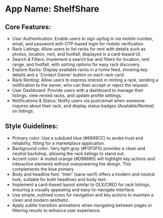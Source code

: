 # **App Name**: ShelfShare

## Core Features:

- User Authentication: Enable users to sign up/log in via mobile number, email, and password with OTP-based login for mobile verification.
- Rack Listings: Allow users to list racks for rent with details such as photos, location, rent, and footfall, displayed in a card-based UI.
- Search & Filters: Implement a search bar and filters for location, rent range, and footfall, with sorting options for easy rack discovery.
- Explore Racks: Display available racks in a home feed, showing key details and a 'Contact Owner' button on each rack card.
- Rack Renting: Allow users to express interest in renting a rack, sending a notification to the owner, who can then accept or reject the request.
- User Dashboard: Provide users with a dashboard to manage their listings, view rented racks, and update profile settings.
- Notifications & Status: Notify users via push/email when someone inquires about their rack, and display status badges (Available/Rented) on listings.

## Style Guidelines:

- Primary color: Use a subdued blue (#6699CC) to evoke trust and reliability, fitting for a marketplace application.
- Background color: Very light gray (#F0F0F0) provides a clean and neutral backdrop, allowing the rack listings to stand out.
- Accent color: A muted orange (#D98880) will highlight key actions and interactive elements without overpowering the design. This complements the blue primary.
- Body and headline font: 'Inter' (sans-serif) offers a modern and neutral look, suitable for both headlines and body text.
- Implement a card-based layout similar to OLX/CRED for rack listings, ensuring a visually appealing and easy-to-navigate interface.
- Use simple, outlined icons for navigation and key actions to maintain a clean and modern aesthetic.
- Apply subtle transition animations when navigating between pages or filtering results to enhance user experience.